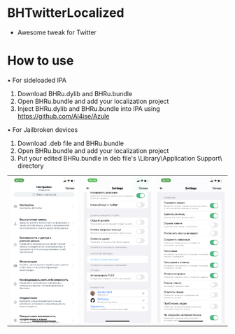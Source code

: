 # BHTwitterLocalized
- Awesome tweak for Twitter

# How to use
• For sideloaded IPA
1. Download BHRu.dylib and BHRu.bundle
2. Open BHRu.bundle and add your localization project
3. Inject BHRu.dylib and BHRu.bundle into IPA using https://github.com/Al4ise/Azule

• For Jailbroken devices
1. Download .deb file and BHRu.bundle
2. Open BHRu.bundle and add your localization project
3. Put your edited BHRu.bundle in deb file's \Library\Application Support\ directory


| | | |
|:-------------------------:|:-------------------------:|:-------------------------:|
|<img width="1604" alt="screen shot 2017-08-07 at 12 18 15 pm" src="ss1.png"> |  <img width="1604" alt="screen shot 2017-08-07 at 12 18 15 pm" src="ss2.png">|<img width="1604" alt="screen shot 2017-08-07 at 12 18 15 pm" src="ss3.png">|
